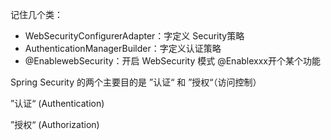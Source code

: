 记住几个类：

- WebSecurityConfigurerAdapter：字定义 Security策略
- AuthenticationManagerBuilder：字定义认证策略
- @EnablewebSecurity：开启 WebSecurity 模式   @Enablexxx开个某个功能

Spring Security 的两个主要目的是 ”认证“ 和 ”授权“（访问控制）

”认证“ (Authentication)

”授权“ (Authorization)

